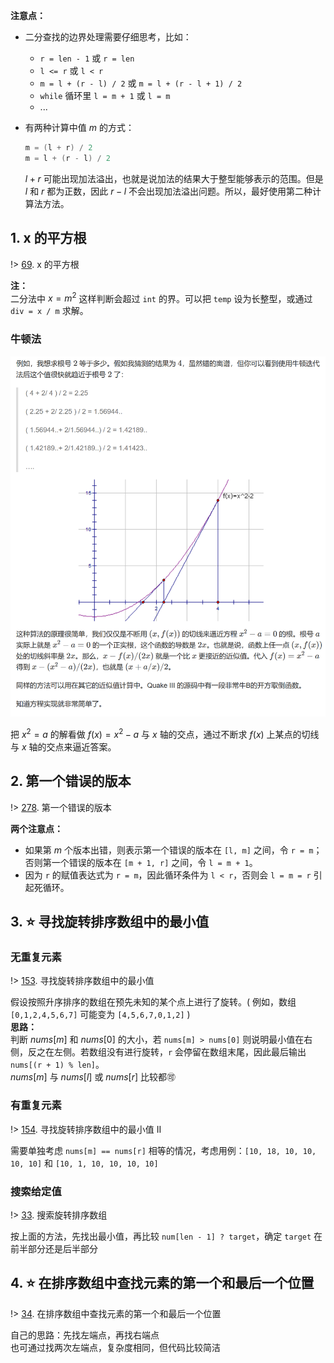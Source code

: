 **注意点：**  
- 二分查找的边界处理需要仔细思考，比如：
    - `r = len - 1` 或 `r = len`
    - `l <= r` 或 `l < r`
    - `m = l + (r - l) / 2` 或 `m = l + (r - l + 1) / 2`
    - `while` 循环里 `l = m + 1` 或 `l = m`
    - ...

- 有两种计算中值 $m$ 的方式：

    ```java
    m = (l + r) / 2
    m = l + (r - l) / 2
    ```
    $l + r$ 可能出现加法溢出，也就是说加法的结果大于整型能够表示的范围。但是 $l$ 和 $r$ 都为正数，因此 $r - l$ 不会出现加法溢出问题。所以，最好使用第二种计算法方法。


## 1. x 的平方根

!> [69](https://leetcode-cn.com/problems/sqrtx/). x 的平方根

**注：**  
二分法中 $x=m^2$ 这样判断会超过 `int` 的界。可以把 `temp` 设为长整型，或通过 `div = x / m` 求解。

### 牛顿法

![Newton's method](_images/binary-search-1-1.png ':size=80%')

把 $x^2 = a$ 的解看做 $f(x) = x^2 - a$ 与 $x$ 轴的交点，通过不断求 $f(x)$ 上某点的切线与 $x$ 轴的交点来逼近答案。

## 2. 第一个错误的版本

!> [278](https://leetcode-cn.com/problems/first-bad-version/). 第一个错误的版本

**两个注意点：**  
- 如果第 $m$ 个版本出错，则表示第一个错误的版本在 `[l, m]` 之间，令 `r = m`；否则第一个错误的版本在 `[m + 1, r]` 之间，令 `l = m + 1`。
- 因为 `r` 的赋值表达式为 `r = m`，因此循环条件为 `l < r`，否则会 `l = m = r` 引起死循环。

## 3. ⭐ 寻找旋转排序数组中的最小值

### 无重复元素

!> [153](https://leetcode-cn.com/problems/find-minimum-in-rotated-sorted-array/). 寻找旋转排序数组中的最小值

假设按照升序排序的数组在预先未知的某个点上进行了旋转。( 例如，数组 `[0,1,2,4,5,6,7]` 可能变为 `[4,5,6,7,0,1,2]` )  
**思路：**  
判断 $nums[m]$ 和 $nums[0]$ 的大小，若 `nums[m] > nums[0]` 则说明最小值在右侧，反之在左侧。若数组没有进行旋转，`r` 会停留在数组末尾，因此最后输出 `nums[(r + 1) % len]`。  
$nums[m]$ 与 $nums[l]$ 或 $nums[r]$ 比较都🉑

### 有重复元素

!> [154](https://leetcode-cn.com/problems/find-minimum-in-rotated-sorted-array-ii/). 寻找旋转排序数组中的最小值 II

需要单独考虑 `nums[m] == nums[r]` 相等的情况，考虑用例：`[10, 18, 10, 10, 10, 10]` 和 `[10, 1, 10, 10, 10, 10]`

### 搜索给定值

!> [33](https://leetcode-cn.com/problems/search-in-rotated-sorted-array/). 搜索旋转排序数组

按上面的方法，先找出最小值，再比较 `num[len - 1] ? target`，确定 `target` 在前半部分还是后半部分

## 4. ⭐ 在排序数组中查找元素的第一个和最后一个位置

!> [34](https://leetcode-cn.com/problems/find-first-and-last-position-of-element-in-sorted-array/). 在排序数组中查找元素的第一个和最后一个位置

自己的思路：先找左端点，再找右端点  
也可通过找两次左端点，复杂度相同，但代码比较简洁